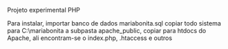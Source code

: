 Projeto experimental PHP

Para instalar, importar banco de dados mariabonita.sql
copiar todo sistema para C:\mariabonita
a subpasta apache_public, copiar para htdocs do Apache, ali encontram-se o index.php, .htaccess e outros

